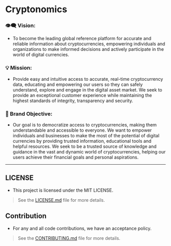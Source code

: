 # Cryptonomics

### 👁‍🗨 Vision: 
- To become the leading global reference platform for accurate and reliable information about cryptocurrencies, empowering individuals and organizations to make informed decisions and actively participate in the world of digital currencies.

### 💡 Mission:
- Provide easy and intuitive access to accurate, real-time cryptocurrency data, educating and empowering our users so they can safely understand, explore and engage in the digital asset market. We seek to provide an exceptional customer experience while maintaining the highest standards of integrity, transparency and security.

### 🎯 Brand Objective:
- Our goal is to democratize access to cryptocurrencies, making them understandable and accessible to everyone. We want to empower individuals and businesses to make the most of the potential of digital currencies by providing trusted information, educational tools and helpful resources. We seek to be a trusted source of knowledge and guidance in the vast and dynamic world of cryptocurrencies, helping our users achieve their financial goals and personal aspirations.

---
## LICENSE
- This project is licensed under the MIT LICENSE.
> See the [LICENSE.md](./LICENSE) file for more details.

## Contribution
- For any and all code contributions, we have an acceptance policy.
> See the [CONTRIBUTING.md](./CONTRIBUTING.md) file for more details.